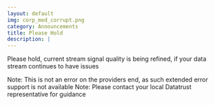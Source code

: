 ```yaml
---
layout: default
img: corp_med_corrupt.png
category: Announcements
title: Please Hold
description: |
---
```

  Please hold, current stream signal quality is being refined, if your data stream continues to have issues
  
  Note: This is not an error on the providers end, as such extended error support is not available
  Note: Please contact your local Datatrust representative for guidance
